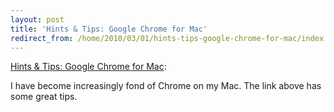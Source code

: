 ```yaml
---
layout: post
title: 'Hints & Tips: Google Chrome for Mac'
redirect_from: /home/2010/03/01/hints-tips-google-chrome-for-mac/index.html
---
```

<p><a href="http://feedproxy.google.com/~r/TheAppleBlog/~3/wVb7IKUgvLo/">Hints & Tips: Google Chrome for Mac</a>: 
<p>I have become increasingly fond of Chrome on my Mac. The link above has some great tips.</p>

